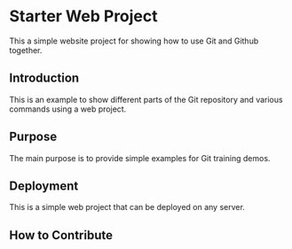 # Starter Web Project

This a simple website project for showing how to use Git and Github together.

## Introduction

This is an example to show different parts of the Git repository and various commands using a web project.

## Purpose

The main purpose is to provide simple examples for Git training demos.

## Deployment

This is a simple web project that can be deployed on any server.

## How to Contribute